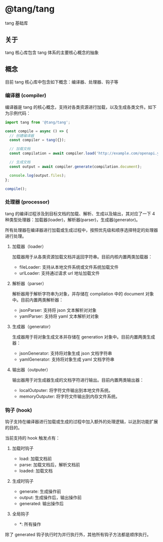 # @tang/tang

tang 基础库

## 关于

tang 核心库包含 tang 体系的主要核心概念的抽象

## 概念

目前 tang 核心库中包含如下概念：编译器、处理器、钩子等

### 编译器 (compiler)

编译器是 tang 的核心概念，支持对各类资源进行加载，以及生成各类文件。如下为示例代码：

```typescript
import tang from '@tang/tang';

const compile = async () => {
  // 创建编译器
  const compiler = tang({});

  // 加载文档
  const compilation = await compiler.load('http://example.com/openapi.yaml');

  // 生成文档
  const output = await compiler.generate(compilation.document);

  console.log(output.files);
};

compile();
```

### 处理器 (processor)

tang 的编译过程涉及到目标文档的加载、解析、生成以及输出，其对应了一下 4 种类型处理器：加载器(loader)，解析器(parser)，生成器(generator)。

所有处理器在编译器进行加载或生成过程中，按照优先级和顺序选择特定的处理器进行处理。

1. 加载器（loader）

   加载器用于从各类资源加载文档并返回字符串。目前内核内置两类加载器：

   - fileLoader: 支持从本地文件系统或文件系统加载文件
   - urlLoader: 支持通过请求 url 地址加载文件

2. 解析器（parser）

   解析器用于解析字符串为对象，并存储在 compilation 中的 document 对象中。目前内置两类解析器：

   - jsonParser: 支持将 json 文本解析对对象
   - yamlParser: 支持将 yaml 文本解析对对象

3. 生成器（generator）

   生成器用于将对象生成文本并存储在 generation 对象中。目前内置两类生成器：

   - jsonGenerator: 支持将对象生成 json 文档字符串
   - yamlGenerator: 支持将对象生成 yaml 文档字符串

4. 输出器（outputer）

   输出器用于对生成器生成的文档字符进行输出。目前内置两类输出器：

   - localOutputer: 将字符文件输出到本地文件系统。
   - memoryOutputer: 将字符文件输出到内存文件系统。

### 钩子 (hook)

钩子支持在编译器进行加载或生成的过程中加入额外的处理逻辑，以达到功能扩展的目的。

当前支持的 hook 触发点有：

1. 加载时钩子

   - load: 加载文档前
   - parse: 加载文档后，解析文档前
   - loaded: 加载文档

2. 生成时钩子

   - generate: 生成操作前
   - output: 生成操作后，输出操作前
   - generated: 输出操作后

3. 全局钩子

   - \*: 所有操作

除了 generated 钩子执行时为并行执行外，其他所有钩子方法都是顺序执行。
